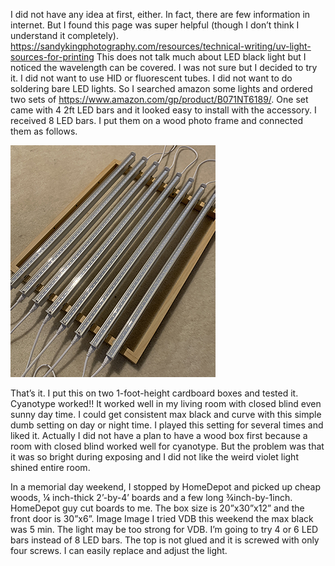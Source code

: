 I did not have any idea at first, either. In fact, there are few information in internet. But I found this page was super helpful (though I don’t think I understand it completely).
https://sandykingphotography.com/resources/technical-writing/uv-light-sources-for-printing
This does not talk much about LED black light but I noticed the wavelength can be covered. I was not sure but I decided to try it. I did not want to use HID or fluorescent tubes. I did not want to do soldering bare LED lights. So I searched amazon some lights and ordered two sets of https://www.amazon.com/gp/product/B071NT6189/. One set came with 4 2ft LED bars and it looked easy to install with the accessory. I received 8 LED bars.
I put them on a wood photo frame and connected them as follows.

<img src="./main.fld/image001.png" />

That’s it. I put this on two 1-foot-height cardboard boxes and tested it. Cyanotype worked!! It worked well in my living room with closed blind even sunny day time. I could get consistent max black and curve with this simple dumb setting on day or night time. I played this setting for several times and liked it.
Actually I did not have a plan to have a wood box first because a room with closed blind worked well for cyanotype.
But the problem was that it was so bright during exposing and I did not like the weird violet light shined entire room.
 
In a memorial day weekend, I stopped by HomeDepot and picked up cheap woods, ¼ inch-thick 2’-by-4’ boards and a few long ¾inch-by-1inch. HomeDepot guy cut boards to me. The box size is 20”x30”x12” and the front door is 30”x6”.
Image Image
I tried VDB this weekend the max black was 5 min. The light may be too strong for VDB. I’m going to try 4 or 6 LED bars instead of 8 LED bars. The top is not glued and it is screwed with only four screws. I can easily replace and adjust the light.